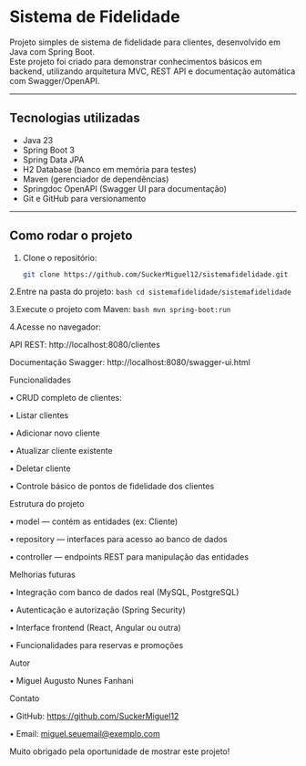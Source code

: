 # Sistema de Fidelidade

Projeto simples de sistema de fidelidade para clientes, desenvolvido em Java com Spring Boot.  
Este projeto foi criado para demonstrar conhecimentos básicos em backend, utilizando arquitetura MVC, REST API e documentação automática com Swagger/OpenAPI.

---

## Tecnologias utilizadas

- Java 23  
- Spring Boot 3  
- Spring Data JPA  
- H2 Database (banco em memória para testes)  
- Maven (gerenciador de dependências)  
- Springdoc OpenAPI (Swagger UI para documentação)  
- Git e GitHub para versionamento  

---

## Como rodar o projeto

1. Clone o repositório:  
   ```bash
   git clone https://github.com/SuckerMiguel12/sistemafidelidade.git
2.Entre na pasta do projeto:
   ```bash cd sistemafidelidade/sistemafidelidade ```

3.Execute o projeto com Maven:
   ```bash mvn spring-boot:run ```

4.Acesse no navegador:
   
   API REST: http://localhost:8080/clientes
   
   Documentação Swagger: http://localhost:8080/swagger-ui.html

Funcionalidades

• CRUD completo de clientes:

• Listar clientes

• Adicionar novo cliente

• Atualizar cliente existente

• Deletar cliente

• Controle básico de pontos de fidelidade dos clientes


Estrutura do projeto

• model — contém as entidades (ex: Cliente)

• repository — interfaces para acesso ao banco de dados

• controller — endpoints REST para manipulação das entidades

Melhorias futuras

• Integração com banco de dados real (MySQL, PostgreSQL)

• Autenticação e autorização (Spring Security)

• Interface frontend (React, Angular ou outra)

• Funcionalidades para reservas e promoções



Autor

• Miguel Augusto Nunes Fanhani

Contato

• GitHub: https://github.com/SuckerMiguel12

• Email: miguel.seuemail@exemplo.com

Muito obrigado pela oportunidade de mostrar este projeto!
